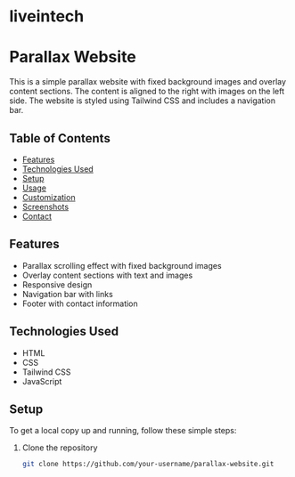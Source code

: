 # liveintech
# Parallax Website

This is a simple parallax website with fixed background images and overlay content sections. The content is aligned to the right with images on the left side. The website is styled using Tailwind CSS and includes a navigation bar.

## Table of Contents

- [Features](#features)
- [Technologies Used](#technologies-used)
- [Setup](#setup)
- [Usage](#usage)
- [Customization](#customization)
- [Screenshots](#screenshots)
- [Contact](#contact)

## Features

- Parallax scrolling effect with fixed background images
- Overlay content sections with text and images
- Responsive design
- Navigation bar with links
- Footer with contact information

## Technologies Used

- HTML
- CSS
- Tailwind CSS
- JavaScript

## Setup

To get a local copy up and running, follow these simple steps:

1. Clone the repository
   ```sh
   git clone https://github.com/your-username/parallax-website.git
